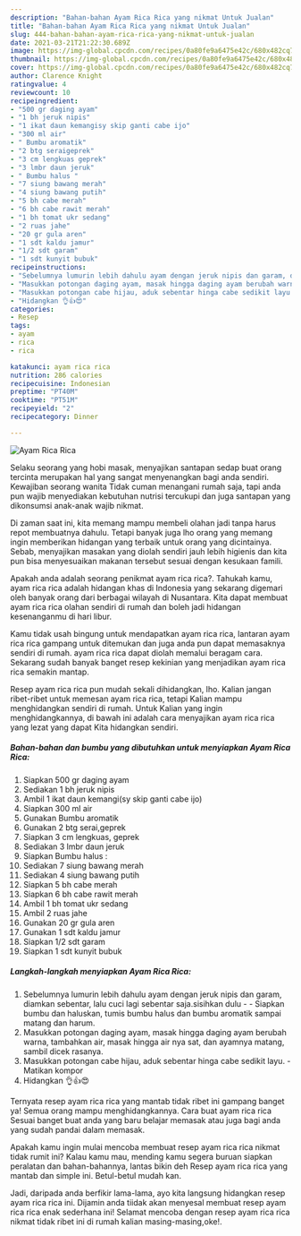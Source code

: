 ```yaml
---
description: "Bahan-bahan Ayam Rica Rica yang nikmat Untuk Jualan"
title: "Bahan-bahan Ayam Rica Rica yang nikmat Untuk Jualan"
slug: 444-bahan-bahan-ayam-rica-rica-yang-nikmat-untuk-jualan
date: 2021-03-21T21:22:30.689Z
image: https://img-global.cpcdn.com/recipes/0a80fe9a6475e42c/680x482cq70/ayam-rica-rica-foto-resep-utama.jpg
thumbnail: https://img-global.cpcdn.com/recipes/0a80fe9a6475e42c/680x482cq70/ayam-rica-rica-foto-resep-utama.jpg
cover: https://img-global.cpcdn.com/recipes/0a80fe9a6475e42c/680x482cq70/ayam-rica-rica-foto-resep-utama.jpg
author: Clarence Knight
ratingvalue: 4
reviewcount: 10
recipeingredient:
- "500 gr daging ayam"
- "1 bh jeruk nipis"
- "1 ikat daun kemangisy skip ganti cabe ijo"
- "300 ml air"
- " Bumbu aromatik"
- "2 btg seraigeprek"
- "3 cm lengkuas geprek"
- "3 lmbr daun jeruk"
- " Bumbu halus "
- "7 siung bawang merah"
- "4 siung bawang putih"
- "5 bh cabe merah"
- "6 bh cabe rawit merah"
- "1 bh tomat ukr sedang"
- "2 ruas jahe"
- "20 gr gula aren"
- "1 sdt kaldu jamur"
- "1/2 sdt garam"
- "1 sdt kunyit bubuk"
recipeinstructions:
- "Sebelumnya lumurin lebih dahulu ayam dengan jeruk nipis dan garam, diamkan sebentar, lalu cuci lagi sebentar saja.sisihkan dulu  Siapkan bumbu dan haluskan, tumis bumbu halus dan bumbu aromatik sampai matang dan harum."
- "Masukkan potongan daging ayam, masak hingga daging ayam berubah warna, tambahkan air, masak hingga air nya sat, dan ayamnya matang, sambil dicek rasanya."
- "Masukkan potongan cabe hijau, aduk sebentar hinga cabe sedikit layu.  Matikan kompor"
- "Hidangkan 👌👍😍"
categories:
- Resep
tags:
- ayam
- rica
- rica

katakunci: ayam rica rica 
nutrition: 286 calories
recipecuisine: Indonesian
preptime: "PT40M"
cooktime: "PT51M"
recipeyield: "2"
recipecategory: Dinner

---
```



![Ayam Rica Rica](https://img-global.cpcdn.com/recipes/0a80fe9a6475e42c/680x482cq70/ayam-rica-rica-foto-resep-utama.jpg)

Selaku seorang yang hobi masak, menyajikan santapan sedap buat orang tercinta merupakan hal yang sangat menyenangkan bagi anda sendiri. Kewajiban seorang  wanita Tidak cuman menangani rumah saja, tapi anda pun wajib menyediakan kebutuhan nutrisi tercukupi dan juga santapan yang dikonsumsi anak-anak wajib nikmat.

Di zaman  saat ini, kita memang mampu membeli olahan jadi tanpa harus repot membuatnya dahulu. Tetapi banyak juga lho orang yang memang ingin memberikan hidangan yang terbaik untuk orang yang dicintainya. Sebab, menyajikan masakan yang diolah sendiri jauh lebih higienis dan kita pun bisa menyesuaikan makanan tersebut sesuai dengan kesukaan famili. 



Apakah anda adalah seorang penikmat ayam rica rica?. Tahukah kamu, ayam rica rica adalah hidangan khas di Indonesia yang sekarang digemari oleh banyak orang dari berbagai wilayah di Nusantara. Kita dapat membuat ayam rica rica olahan sendiri di rumah dan boleh jadi hidangan kesenanganmu di hari libur.

Kamu tidak usah bingung untuk mendapatkan ayam rica rica, lantaran ayam rica rica gampang untuk ditemukan dan juga anda pun dapat memasaknya sendiri di rumah. ayam rica rica dapat diolah memalui beragam cara. Sekarang sudah banyak banget resep kekinian yang menjadikan ayam rica rica semakin mantap.

Resep ayam rica rica pun mudah sekali dihidangkan, lho. Kalian jangan ribet-ribet untuk memesan ayam rica rica, tetapi Kalian mampu menghidangkan sendiri di rumah. Untuk Kalian yang ingin menghidangkannya, di bawah ini adalah cara menyajikan ayam rica rica yang lezat yang dapat Kita hidangkan sendiri.

<!--inarticleads1-->

##### Bahan-bahan dan bumbu yang dibutuhkan untuk menyiapkan Ayam Rica Rica:

1. Siapkan 500 gr daging ayam
1. Sediakan 1 bh jeruk nipis
1. Ambil 1 ikat daun kemangi(sy skip ganti cabe ijo)
1. Siapkan 300 ml air
1. Gunakan  Bumbu aromatik
1. Gunakan 2 btg serai,geprek
1. Siapkan 3 cm lengkuas, geprek
1. Sediakan 3 lmbr daun jeruk
1. Siapkan  Bumbu halus :
1. Sediakan 7 siung bawang merah
1. Sediakan 4 siung bawang putih
1. Siapkan 5 bh cabe merah
1. Siapkan 6 bh cabe rawit merah
1. Ambil 1 bh tomat ukr sedang
1. Ambil 2 ruas jahe
1. Gunakan 20 gr gula aren
1. Gunakan 1 sdt kaldu jamur
1. Siapkan 1/2 sdt garam
1. Siapkan 1 sdt kunyit bubuk




<!--inarticleads2-->

##### Langkah-langkah menyiapkan Ayam Rica Rica:

1. Sebelumnya lumurin lebih dahulu ayam dengan jeruk nipis dan garam, diamkan sebentar, lalu cuci lagi sebentar saja.sisihkan dulu -  - Siapkan bumbu dan haluskan, tumis bumbu halus dan bumbu aromatik sampai matang dan harum.
1. Masukkan potongan daging ayam, masak hingga daging ayam berubah warna, tambahkan air, masak hingga air nya sat, dan ayamnya matang, sambil dicek rasanya.
1. Masukkan potongan cabe hijau, aduk sebentar hinga cabe sedikit layu.  - Matikan kompor
1. Hidangkan 👌👍😍




Ternyata resep ayam rica rica yang mantab tidak ribet ini gampang banget ya! Semua orang mampu menghidangkannya. Cara buat ayam rica rica Sesuai banget buat anda yang baru belajar memasak atau juga bagi anda yang sudah pandai dalam memasak.

Apakah kamu ingin mulai mencoba membuat resep ayam rica rica nikmat tidak rumit ini? Kalau kamu mau, mending kamu segera buruan siapkan peralatan dan bahan-bahannya, lantas bikin deh Resep ayam rica rica yang mantab dan simple ini. Betul-betul mudah kan. 

Jadi, daripada anda berfikir lama-lama, ayo kita langsung hidangkan resep ayam rica rica ini. Dijamin anda tiidak akan menyesal membuat resep ayam rica rica enak sederhana ini! Selamat mencoba dengan resep ayam rica rica nikmat tidak ribet ini di rumah kalian masing-masing,oke!.

